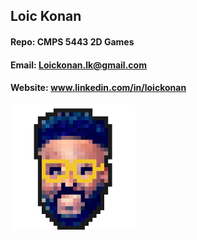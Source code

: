 ## Loic Konan

#### Repo: CMPS 5443 2D Games

#### Email: Loickonan.lk@gmail.com

#### Website: www.linkedin.com/in/loickonan

<img src="pic.png" width="200" height= "200">
